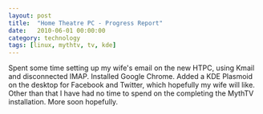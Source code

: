 ```yaml
---
layout: post
title:  "Home Theatre PC - Progress Report"
date:   2010-06-01 00:00:00
category: technology
tags: [linux, mythtv, tv, kde]
---
```


Spent some time setting up my wife's email on the new HTPC, using Kmail and disconnected IMAP.  Installed Google Chrome.  Added a KDE Plasmoid on the desktop for Facebook and Twitter, which hopefully my wife will like.  Other than that I have had no time to spend on the completing the MythTV installation.  More soon hopefully.

